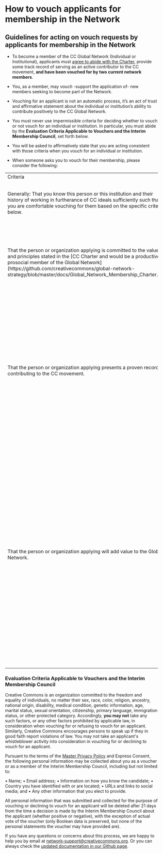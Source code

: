 # **How to vouch** applicants for membership in the Network

## Guidelines for acting on vouch requests by applicants for membership in the Network

* To become a member of the CC Global Network (Individual or Institutional), applicants must [agree to abide with the Charter](https://github.com/creativecommons/global-network-strategy/blob/master/docs/Global_Network_Membership_Charter.md), provide some track record of serving as an active contributor to the CC movement, **and have been vouched for by two current network members**.

* You, as a member, may *vouch* -support  the application of- new members seeking to become part of the Network. 

* Vouching for an applicant is not an automatic process, it’s an act of trust and affirmative statement about the individual or institution’s ability to contribute positively to the CC Global Network. 

* You must never use impermissible criteria for deciding whether to vouch or not vouch for an individual or institution. In particular, you must abide by the **Evaluation Criteria Applicable to Vouchers and the Interim Membership Council**, set forth below. 

* You will be asked to affirmatively state that you are acting consistent with those criteria when you vouch for an individual or institution.

* When someone asks you to vouch for their membership, please consider the following:

<table>
  <tr>
    <td>Criteria</td>
    <td>Examples</td>
  </tr>
  <tr>
    <td>Generally: That you know this person or this institution and their history of working in furtherance of CC ideals sufficiently such that you are comfortable vouching for them based on the specific criteria below.</td>
    <td>Are you willing to work with this person or institution without reservation? </td>
  </tr>
  <tr>
    <td>That the person or organization applying is committed to the values and principles stated in the [CC Charter and would be a productive, prosocial member of the Global Network](https://github.com/creativecommons/global-network-strategy/blob/master/docs/Global_Network_Membership_Charter.md). </td>
    <td>You are familiar with the person or organization and you reasonably believe she will comply with the values and principles of the Charter.</td>
  </tr>
  <tr>
    <td>That the person or organization applying presents a proven record of contributing to the CC movement. </td>
    <td>- The person or organization has dedicated efforts to stewarding the licenses
- The person has developed or promoted OER projects in the past. 
- The person has been a long time contributor to copyright reform consistent with CC’s mission </td>
  </tr>
  <tr>
    <td>That the person or organization applying will add value to the Global Network.</td>
    <td>- The person is providing expertise in an area involving "open" or the “commons” in which CC doesn't have many voices 
- The applicant is connected to related organizations that operate in the sphere of “open” and the “commons”, with which we may work in the future to advance CC’s mission
- The person has demonstrated that they have capabilities or expertise that are relevant to the work of the Global Network</td>
  </tr>
</table>

### Evaluation Criteria Applicable to Vouchers and the Interim Membership Council

Creative Commons is an organization committed to the freedom and equality of individuals, no matter their sex, race, color, religion, ancestry, national origin, disability, medical condition, genetic information, age, marital status, sexual orientation, citizenship, primary language, immigration status, or other protected category. Accordingly, **you may not** take any such factors, or any other factors prohibited by applicable law, in consideration when vouching for or refusing to vouch for an applicant. Similarly, Creative Commons encourages persons to speak up if they in good faith report violations of law. You may not take an applicant's whistleblower activity into consideration in vouching for or declining to vouch for an applicant.

Pursuant to the terms of the [Master Privacy Policy](https://creativecommons.org/privacy/) and Express Consent, the following personal information may be collected about you as a voucher or as a member of the Interim Membership Council, including but not limited to:

• Name;
• Email address;
• Information on how you know the candidate;
• Country you have identified with or are located;
• URLs and links to social media; and
• Any other information that you elect to provide.

All personal information that was submitted and collected for the purpose of vouching or declining to vouch for an applicant will be deleted after 21 days from the time a decision is made by the Interim Membership Council about the applicant (whether positive or negative), with the exception of actual vote of the voucher (only Boolean data is preserved, but none of the personal statements the voucher may have provided are).

If you have any questions or concerns about this process, we are happy to help you by email at network-support@creativecommons.org. Or you can always check the [updated documentation in our Github page](https://github.com/creativecommons/global-network-strategy).
